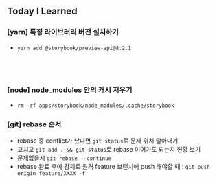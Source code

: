 ## Today I Learned

### [yarn] 특정 라이브러리 버전 설치하기

- `yarn add @storybook/preview-api@8.2.1`

## <br />

### [node] node_modules 안의 캐시 지우기

- `rm -rf apps/storybook/node_modules/.cache/storybook`

### [git] rebase 순서

- rebase 중 conflict가 났다면 `git status`로 문제 위치 알아내기
- 고치고 `git add . && git status`로 rebase 이어가도 되는지 현황 보기
- 문제없을시 `git rebase --continue`
- rebase 완료 후에 강제로 원격 feature 브랜치에 push 해야할 때 : `git push origin feature/XXXX -f`

